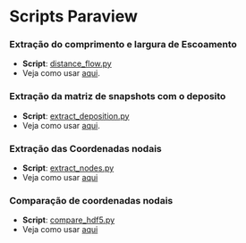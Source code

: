 # Scripts Paraview

### Extração do comprimento e largura de Escoamento
 - **Script**: [distance_flow.py](scripts/distance_flow.py)
 - Veja como usar [aqui](./docs/distance_flow.md).

 ### Extração da matriz de snapshots com o deposito
  - **Script**: [extract_deposition.py](./scripts/extract_deposition.py)  
  - Veja como usar [aqui](./docs/extract_deposition.md).

### Extração das Coordenadas nodais
- **Script**: [extract_nodes.py](./scripts/extract_nodes.py)
- Veja como usar [aqui](./docs/extract_nodes.md)

### Comparação de coordenadas nodais
- **Script**: [compare_hdf5.py](./scripts/compare_hdf5.py)
- Veja como usar [aqui](./docs/compare_hdf5.md)

